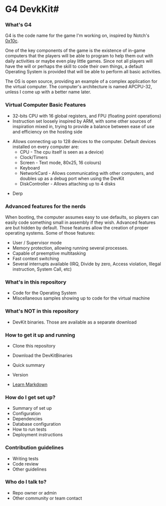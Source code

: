 # G4 DevkKit#

### What's G4 ###

G4 is the code name for the game I'm working on, inspired by Notch's [0x10c](http://en.wikipedia.org/wiki/0x10c).

One of the key components of the game is the existence of in-game computers that the players will be able to program to help them out with daily activities or maybe even play little games.
Since not all players will have the will or perhaps the skill to code their own things, a default Operating System is provided that will be able to perform all basic activities.

The OS is open source, providing an example of a complex application for the virtual computer.
The computer's architecture is named APCPU-32, unless I come up with a better name later.

### Virtual Computer Basic Features ###

* 32-bits CPU with 16 global registers, and FPU (floating point operations)
* Instruction set loosely inspired by ARM, with some other sources of inspiration mixed in, trying to provide a balance between ease of use and efficiency on the hosting side
+ Allows connecting up to 128 devices to the computer. Default devices installed on every computer are:
  * CPU  - The cpu itself is seen as a device)
  * Clock/Timers
  * Screen - Text mode, 80x25, 16 colours)
  * Keyboard
  * NetworkCard - Allows communicating with other computers, and doubles up as a debug port when using the DevKit
  * DiskController - Allows attaching up to 4 disks
- Derp


### Advanced features for the nerds ###

When booting, the computer assumes easy to use defaults, so players can easily code something small in assembly if they wish.
Advanced features are but hidden by default. Those features allow the creation of proper operating systems. Some of those features:

* User / Supervisor mode
* Memory protection, allowing running several processes.
* Capable of preemptive multitasking
* Fast context switching
* Several interrupts available (IRQ, Divide by zero, Access violation, Illegal instruction, System Call, etc)

 
### What's in this repository ###

* Code for the Operating System
* Miscellaneous samples showing up to code for the virtual machine

### What's NOT in this repository ###

* DevKit binaries. Those are available as a separate download


### How to get it up and running ###

* Clone this repository
* Download the DevKitBinaries

* Quick summary
* Version
* [Learn Markdown](https://bitbucket.org/tutorials/markdowndemo)

### How do I get set up? ###

* Summary of set up
* Configuration
* Dependencies
* Database configuration
* How to run tests
* Deployment instructions

### Contribution guidelines ###

* Writing tests
* Code review
* Other guidelines

### Who do I talk to? ###

* Repo owner or admin
* Other community or team contact